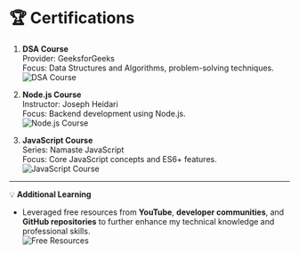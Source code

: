 # 🏆 Certifications

1. **DSA Course**  
   Provider: GeeksforGeeks  
   Focus: Data Structures and Algorithms, problem-solving techniques.  
   ![DSA Course](https://img.shields.io/badge/Certification-DSA%20Course-blue)

2. **Node.js Course**  
   Instructor: Joseph Heidari  
   Focus: Backend development using Node.js.  
   ![Node.js Course](https://img.shields.io/badge/Certification-Node.js-orange)

3. **JavaScript Course**  
   Series: Namaste JavaScript  
   Focus: Core JavaScript concepts and ES6+ features.  
   ![JavaScript Course](https://img.shields.io/badge/Certification-JavaScript%20Course-yellow)

---

💡 **Additional Learning**  
- Leveraged free resources from **YouTube**, **developer communities**, and **GitHub repositories** to further enhance my technical knowledge and professional skills.  
   ![Free Resources](https://img.shields.io/badge/Learning-YouTube%20&%20GitHub-purple)
